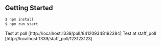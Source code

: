 ## Getting Started

```sh
$ npm install
$ npm run start
```

Test at poll [http://localhost:1339/poll/841209348192384]
Test at staff_poll [http://localhost:1339/staff_poll/123123123]
